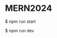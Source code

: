 # MERN2024

<!-- RUN Server using following command -->
$ npm run start


<!-- RUN Client using following command -->
$ npm run dev